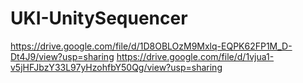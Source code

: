 # UKI-UnitySequencer
https://drive.google.com/file/d/1D8OBLOzM9Mxlq-EQPK62FP1M_D-Dt4J9/view?usp=sharing
https://drive.google.com/file/d/1vjua1-v5jHFJbzY33L97yHzohfbY50Qg/view?usp=sharing
